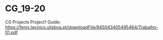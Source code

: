 # CG_19-20
CG Projects
Project1 Guide: https://fenix.tecnico.ulisboa.pt/downloadFile/845043405495464/Trabalho-01.pdf
